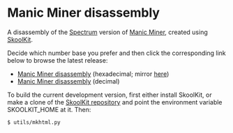 Manic Miner disassembly
=======================

A disassembly of the [Spectrum](https://en.wikipedia.org/wiki/ZX_Spectrum)
version of [Manic Miner](https://en.wikipedia.org/wiki/Manic_Miner), created
using [SkoolKit](https://skoolkit.ca).

Decide which number base you prefer and then click the corresponding link below
to browse the latest release:

* [Manic Miner disassembly](https://skoolkid.github.io/manicminer/) (hexadecimal; mirror [here](https://skoolkid.gitlab.io/manicminer/))
* [Manic Miner disassembly](https://skoolkit.ca/disassemblies/manic_miner/) (decimal)

To build the current development version, first either install SkoolKit, or
make a clone of the [SkoolKit repository](https://github.com/skoolkid/skoolkit)
and point the environment variable SKOOLKIT_HOME at it. Then:

    $ utils/mkhtml.py
